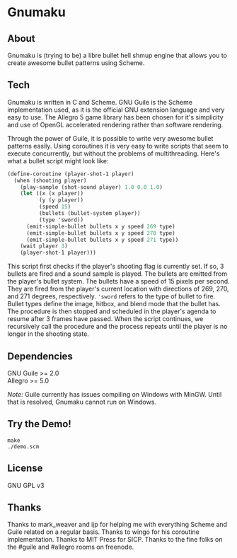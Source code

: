Gnumaku
=======

About
-----
Gnumaku is (trying to be) a libre bullet hell shmup engine that allows you to create awesome bullet patterns using Scheme.

Tech
----
Gnumaku is written in C and Scheme. GNU Guile is the Scheme implementation used, as it is the official GNU extension language and very easy to use.
The Allegro 5 game library has been chosen for it's simplicity and use of OpenGL accelerated rendering rather than software rendering.

Through the power of Guile, it is possible to write very awesome bullet patterns easily.
Using coroutines it is very easy to write scripts that seem to execute concurrently, but without the problems of multithreading.
Here's what a bullet script might look like:

```scheme
(define-coroutine (player-shot-1 player)
  (when (shooting player)
    (play-sample (shot-sound player) 1.0 0.0 1.0)
    (let ((x (x player))
          (y (y player))
          (speed 15)
          (bullets (bullet-system player))
          (type 'sword))
      (emit-simple-bullet bullets x y speed 269 type)
      (emit-simple-bullet bullets x y speed 270 type)
      (emit-simple-bullet bullets x y speed 271 type))
    (wait player 3)
    (player-shot-1 player)))
```

This script first checks if the player's shooting flag is currently set.
If so, 3 bullets are fired and a sound sample is played.
The bullets are emitted from the player's bullet system.
The bullets have a speed of 15 pixels per second.
They are fired from the player's current location with directions of 269, 270,
and 271 degrees, respectively.
`'sword` refers to the type of bullet to fire. Bullet types define the image,
hitbox, and blend mode that the bullet has.
The procedure is then stopped and scheduled in the player's agenda  to resume
after 3 frames have passed.
When the script continues, we recursively call the procedure and the process
repeats until the player is no longer in the shooting state.
    
Dependencies
------------
GNU Guile >= 2.0  
Allegro >= 5.0

*Note:* Guile currently has issues compiling on Windows with MinGW. Until that is resolved, Gnumaku cannot run on Windows.

Try the Demo!
------------------
    make
    ./demo.scm

License
-------
GNU GPL v3

Thanks
------
Thanks to mark_weaver and ijp for helping me with everything Scheme and Guile related on a regular basis.
Thanks to wingo for his coroutine implementation.
Thanks to MIT Press for SICP.
Thanks to the fine folks on the #guile and #allegro rooms on freenode.